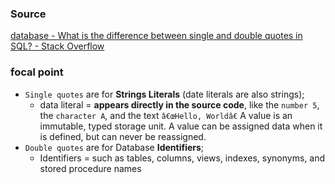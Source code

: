 ### Source
[database - What is the difference between single and double quotes in SQL? - Stack Overflow](https://stackoverflow.com/questions/1992314/what-is-the-difference-between-single-and-double-quotes-in-sql)

### focal point
- `Single quotes` are for **Strings Literals** (date literals are also strings);
	- data literal = **appears directly in the source code**, like the `number 5`, the `character A`, and the text `â€œHello, Worldâ€` A value is an immutable, typed storage unit. A value can be assigned data when it is defined, but can never be reassigned.
- `Double quotes` are for Database **Identifiers**;
	- Identifiers =  such as tables, columns, views, indexes, synonyms, and stored procedure names



